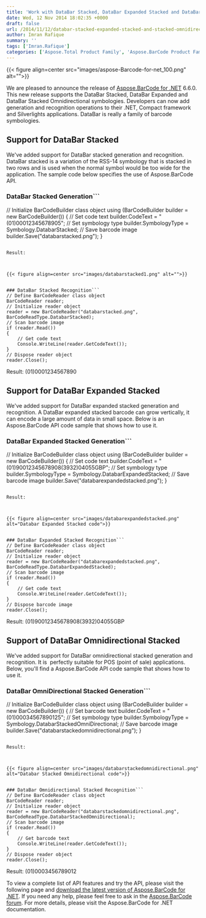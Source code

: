 ```yaml
---
title: 'Work with DataBar Stacked, DataBar Expanded Stacked and DataBar Stacked Omnidirectional Symbologies using C#'
date: Wed, 12 Nov 2014 18:02:35 +0000
draft: false
url: /2014/11/12/databar-stacked-expanded-stacked-and-stacked-omnidirectional-using-csharp/
author: Imran Rafique
summary: ''
tags: ['Imran.Rafique']
categories: ['Aspose.Total Product Family', 'Aspose.BarCode Product Family']
---
```




{{< figure align=center src="images/aspose-Barcode-for-net_100.png" alt="">}}


We are pleased to announce the release of [Aspose.BarCode for .NET][1] 6.6.0. This new release supports the DataBar Stacked, DataBar Expanded and DataBar Stacked Omnidirectional symbologies. Developers can now add generation and recognition operations to their .NET, Compact framework and Silverlights applications. DataBar is really a family of barcode symbologies.

## Support for DataBar Stacked

We've added support for DataBar stacked generation and recognition. DataBar stacked is a variation of the RSS-14 symbology that is stacked in two rows and is used when the normal symbol would be too wide for the application. The sample code below specifies the use of Aspose.BarCode API.

### DataBar Stacked Generation```
// Initialize BarCodeBuilder class object
using (BarCodeBuilder builder = new BarCodeBuilder())
{
    // Set code text
    builder.CodeText = "(01)00012345678905";
    // Set symbology type
    builder.SymbologyType = Symbology.DatabarStacked;
    // Save barcode image
    builder.Save("databarstacked.png");
}
```

Result:



{{< figure align=center src="images/databarstacked1.png" alt="">}}


### DataBar Stacked Recognition```
// Define BarCodeReader class object
BarCodeReader reader;
// Initialize reader object
reader = new BarCodeReader("databarstacked.png", BarCodeReadType.DatabarStacked);
// Scan barcode image
if (reader.Read())
{
    // Get code text
    Console.WriteLine(reader.GetCodeText());
}
// Dispose reader object
reader.Close();
```

Result: (01)0001234567890

## Support for DataBar Expanded Stacked

We've added support for DataBar expanded stacked generation and recognition. A DataBar expanded stacked barcode can grow vertically, it can encode a large amount of data in small space. Below is an Aspose.BarCode API code sample that shows how to use it.

### DataBar Expanded Stacked Generation```
// Initialize BarCodeBuilder class object
using (BarCodeBuilder builder = new BarCodeBuilder())
{
    // Set code text
    builder.CodeText = "(01)90012345678908(3932)04055GBP";
    // Set symbology type
    builder.SymbologyType = Symbology.DatabarExpandedStacked;
    // Save barcode image
    builder.Save("databarexpandedstacked.png");
}
```

Result:



{{< figure align=center src="images/databarexpandedstacked.png" alt="Databar Expanded Stacked code">}}


### DataBar Expanded Stacked Recognition```
// Define BarCodeReader class object
BarCodeReader reader;
// Initialize reader object
reader = new BarCodeReader("databarexpandedstacked.png", BarCodeReadType.DatabarExpandedStacked);
// Scan barcode image
if (reader.Read())
{
    // Get code text
    Console.WriteLine(reader.GetCodeText());
}
// Dispose barcode image
reader.Close();
```

Result: (01)90012345678908(3932)04055GBP

## Support of DataBar Omnidirectional Stacked

We've added support for DataBar omnidirectional stacked generation and recognition. It is  perfectly suitable for POS (point of sale) applications. Below, you'll find a Aspose.BarCode API code sample that shows how to use it.

### DataBar OmniDirectional Stacked Generation```
// Initialize BarCodeBuilder class object
using (BarCodeBuilder builder = new BarCodeBuilder())
{
    // Set barcode text
    builder.CodeText = "(01)00034567890125";
    // Set symbology type
    builder.SymbologyType = Symbology.DatabarStackedOmniDirectional;
    // Save barcode image
    builder.Save("databarstackedomnidirectional.png");
}
```

Result:



{{< figure align=center src="images/databarstackedomnidirectional.png" alt="Databar Stacked Omnidirectional code">}}


### DataBar Omnidirectional Stacked Recognition```
// Define BarCodeReader class object
BarCodeReader reader;
// Initialize reader object
reader = new BarCodeReader("databarstackedomnidirectional.png", BarCodeReadType.DatabarStackedOmniDirectional);
// Scan barcode image
if (reader.Read())
{
    // Get barcode text
    Console.WriteLine(reader.GetCodeText());
}
// Dispose reader object
reader.Close();
```

Result: (01)0003456789012

To view a complete list of API features and try the API, please visit the following page and [download the latest version of Aspose.BarCode for .NET][2]. If you need any help, please feel free to ask in the [Aspose.BarCode forum][3]. For more details, please visit the Aspose.BarCode for .NET documentation.




[1]: https://products.aspose.com/barcode/net
[2]: https://downloads.aspose.com/barcode/net
[3]: http://forum.aspose.com




